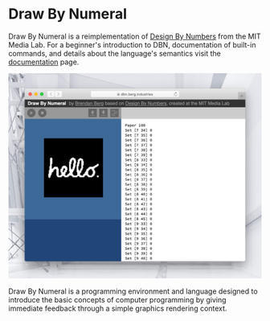 # Draw By Numeral

Draw By Numeral is a reimplementation of [Design By Numbers][dbn] from the MIT Media Lab.
For a beginner's introduction to DBN,
documentation of built-in commands,
and details about the language's semantics visit the [documentation][docs] page.

![The DBN Environment](https://raw.githubusercontent.com/brendanberg/dbn/master/documentation/hello.jpg)

Draw By Numeral is a programming environment and language
designed to introduce the basic concepts of computer programming
by giving immediate feedback through a simple graphics rendering context.

[dbn]: http://dbn.media.mit.edu/
[docs]: https://github.com/brendanberg/dbn/tree/master/documentation
